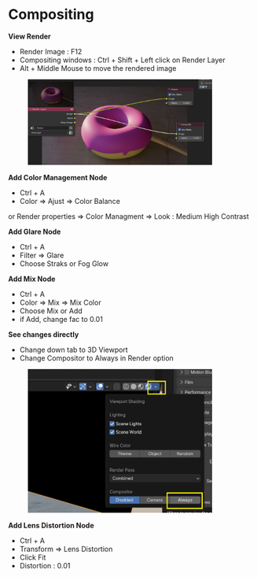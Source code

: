 # Compositing

**View Render**

* Render Image : F12
* Compositing windows : Ctrl + Shift + Left click on Render Layer
* Alt + Middle Mouse to move the rendered image

<figure><img src="../.gitbook/assets/image (1) (1).png" alt="" width="375"><figcaption></figcaption></figure>

**Add Color Management Node**

* Ctrl + A
* Color ⇒ Ajust ⇒ Color Balance

or Render properties ⇒ Color Managment ⇒ Look : Medium High Contrast

**Add Glare Node**

* Ctrl + A
* Filter ⇒ Glare
* Choose Straks or Fog Glow

**Add Mix Node**

* Ctrl + A
* Color ⇒ Mix ⇒ Mix Color
* Choose Mix or Add
* if Add, change fac to 0.01

**See changes directly**

* Change down tab to 3D Viewport
* Change Compositor to Always in Render option

<figure><img src="../.gitbook/assets/image (6).png" alt="" width="375"><figcaption></figcaption></figure>

**Add Lens Distortion Node**

* Ctrl + A
* Transform ⇒ Lens Distortion
* Click Fit
* Distortion : 0.01

